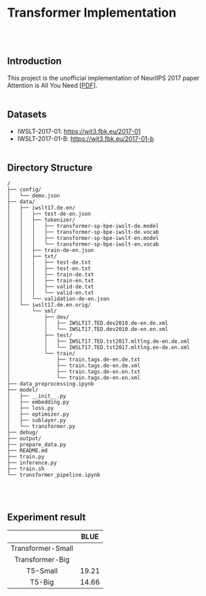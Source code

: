 # Transformer Implementation

<br><br>

## Introduction
This project is the unofficial implementation of NeurlIPS 2017 paper Attention is All You Need [[PDF](https://arxiv.org/abs/1706.03762)]. 
<br><br>


## Datasets
* IWSLT-2017-01: https://wit3.fbk.eu/2017-01
* IWSLT-2017-01-B: https://wit3.fbk.eu/2017-01-b
<br><br>

## Directory Structure
```
/
├── config/
│   └── demo.json
├── data/
│   ├── iwslt17.de.en/
│   │   ├── test-de-en.json
│   │   ├── tokenizer/
│   │   │   ├── transformer-sp-bpe-iwslt-de.model
│   │   │   ├── transformer-sp-bpe-iwslt-de.vocab
│   │   │   ├── transformer-sp-bpe-iwslt-en.model
│   │   │   └── transformer-sp-bpe-iwslt-en.vocab
│   │   ├── train-de-en.json
│   │   ├── txt/
│   │   │   ├── test-de.txt
│   │   │   ├── test-en.txt
│   │   │   ├── train-de.txt
│   │   │   ├── train-en.txt
│   │   │   ├── valid-de.txt
│   │   │   └── valid-en.txt
│   │   └── validation-de-en.json
│   └── iwslt17.de.en.orig/
│       └── xml/
│           ├── dev/
│           │   ├── IWSLT17.TED.dev2010.de-en.de.xml
│           │   └── IWSLT17.TED.dev2010.de-en.en.xml
│           ├── test/
│           │   ├── IWSLT17.TED.tst2017.mltlng.de-en.de.xml
│           │   └── IWSLT17.TED.tst2017.mltlng.en-de.en.xml
│           └── train/
│               ├── train.tags.de-en.de.txt
│               ├── train.tags.de-en.de.xml
│               ├── train.tags.de-en.en.txt
│               └── train.tags.de-en.en.xml
├── data_preprocessing.ipynb
├── model/
│   ├── __init__.py
│   ├── embedding.py
│   ├── loss.py
│   ├── optimizer.py
│   ├── sublayer.py
│   └── transformer.py
├── debug/
├── output/
├── prepare_data.py
├── README.md
├── train.py
├── inference.py
├── train.sh
└── transformer_pipeline.ipynb
```

<br><br>


## Experiment result

|         | BLUE |
| :-----: |:----: | 
| Transformer-Small  |  | 
| Transformer-Big |  |
| T5-Small  | 19.21 | 
| T5-Big | 14.66 |

<br><br>
